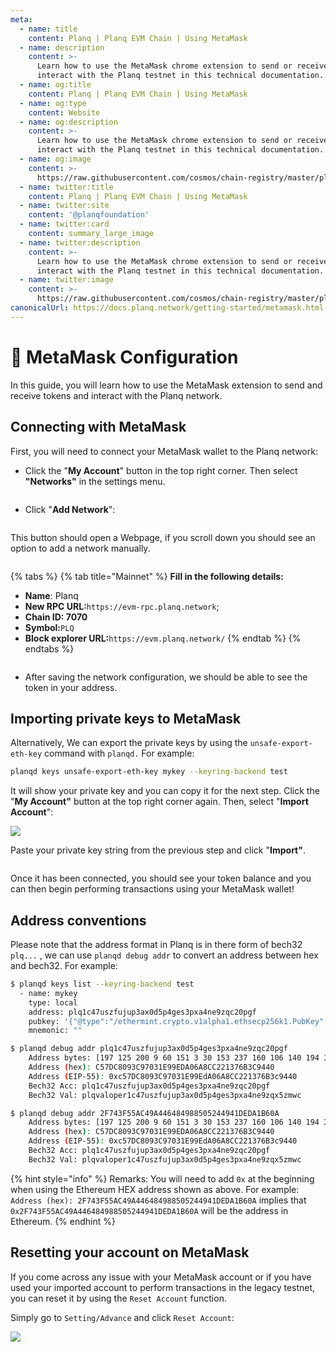 ```yaml
---
meta:
  - name: title
    content: Planq | Planq EVM Chain | Using MetaMask
  - name: description
    content: >-
      Learn how to use the MetaMask chrome extension to send or receive and
      interact with the Planq testnet in this technical documentation.
  - name: og:title
    content: Planq | Planq EVM Chain | Using MetaMask
  - name: og:type
    content: Website
  - name: og:description
    content: >-
      Learn how to use the MetaMask chrome extension to send or receive and
      interact with the Planq testnet in this technical documentation.
  - name: og:image
    content: >-
      https://raw.githubusercontent.com/cosmos/chain-registry/master/planq/images/planq.png
  - name: twitter:title
    content: Planq | Planq EVM Chain | Using MetaMask
  - name: twitter:site
    content: '@planqfoundation'
  - name: twitter:card
    content: summary_large_image
  - name: twitter:description
    content: >-
      Learn how to use the MetaMask chrome extension to send or receive and
      interact with the Planq testnet in this technical documentation.
  - name: twitter:image
    content: >-
      https://raw.githubusercontent.com/cosmos/chain-registry/master/planq/images/planq.png
canonicalUrl: https://docs.planq.network/getting-started/metamask.html
---
```


# 🦊 MetaMask Configuration

In this guide, you will learn how to use the MetaMask extension to send and receive tokens and interact with the Planq network.

## Connecting with MetaMask

First, you will need to connect your MetaMask wallet to the Planq network:

* Click the "**My Account**" button in the top right corner. Then select **"Networks"** in the settings menu.

<figure><img src="../.gitbook/assets/image (16).png" alt=""><figcaption></figcaption></figure>

* Click "**Add Network**":

<figure><img src="../.gitbook/assets/image (17).png" alt=""><figcaption></figcaption></figure>

This button should open a Webpage, if you scroll down you should see an option to add a network manually.

<figure><img src="../.gitbook/assets/image (19).png" alt=""><figcaption></figcaption></figure>

{% tabs %}
{% tab title="Mainnet" %}
**Fill in the following details:**

* **Name**: Planq
* **New RPC URL:**`https://evm-rpc.planq.network`;
* **Chain ID: 7070**
* **Symbol:**`PLQ`
* **Block explorer URL:**`https://evm.planq.network/`
{% endtab %}
{% endtabs %}

<figure><img src="../.gitbook/assets/image (21).png" alt=""><figcaption></figcaption></figure>

* After saving the network configuration, we should be able to see the token in your address.

## Importing private keys to MetaMask

Alternatively, We can export the private keys by using the `unsafe-export-eth-key` command with `planqd.` For example:

```bash
planqd keys unsafe-export-eth-key mykey --keyring-backend test
```

It will show your private key and you can copy it for the next step. Click the "**My Account"** button at the top right corner again. Then, select "**Import Account**":

![](../.gitbook/assets/4.png)

Paste your private key string from the previous step and click "**Import"**.

<figure><img src="../.gitbook/assets/image (22).png" alt=""><figcaption></figcaption></figure>

Once it has been connected, you should see your token balance and you can then begin performing transactions using your MetaMask wallet!

## Address conventions

Please note that the address format in Planq is in there form of bech32 `plq...` , we can use `planqd debug addr` to convert an address between hex and bech32. For example:

```bash
$ planqd keys list --keyring-backend test
  - name: mykey
    type: local
    address: plq1c47uszfujup3ax0d5p4ges3pxa4ne9zqc20pgf
    pubkey: '{"@type":"/ethermint.crypto.v1alpha1.ethsecp256k1.PubKey","key":"A4KKhRCbnMr3mSqBfeeMPp3svRlPhnKlmxh6MmZ+AoR5"}'
    mnemonic: ""

$ planqd debug addr plq1c47uszfujup3ax0d5p4ges3pxa4ne9zqc20pgf
    Address bytes: [197 125 200 9 60 151 3 30 153 237 160 106 140 194 33 55 107 60 148 64]
    Address (hex): C57DC8093C97031E99EDA06A8CC221376B3C9440
    Address (EIP-55): 0xc57DC8093C97031E99EdA06A8CC221376B3c9440
    Bech32 Acc: plq1c47uszfujup3ax0d5p4ges3pxa4ne9zqc20pgf
    Bech32 Val: plqvaloper1c47uszfujup3ax0d5p4ges3pxa4ne9zqx5zmwc

$ planqd debug addr 2F743F55AC49A446484988505244941DEDA1B60A
    Address bytes: [197 125 200 9 60 151 3 30 153 237 160 106 140 194 33 55 107 60 148 64]
    Address (hex): C57DC8093C97031E99EDA06A8CC221376B3C9440
    Address (EIP-55): 0xc57DC8093C97031E99EdA06A8CC221376B3c9440
    Bech32 Acc: plq1c47uszfujup3ax0d5p4ges3pxa4ne9zqc20pgf
    Bech32 Val: plqvaloper1c47uszfujup3ax0d5p4ges3pxa4ne9zqx5zmwc
```

{% hint style="info" %}
Remarks: You will need to add `0x` at the beginning when using the Ethereum HEX address shown as above. For example: `Address (hex): 2F743F55AC49A446484988505244941DEDA1B60A` implies that `0x2F743F55AC49A446484988505244941DEDA1B60A` will be the address in Ethereum.
{% endhint %}

## Resetting your account on MetaMask

If you come across any issue with your MetaMask account or if you have used your imported account to perform transactions in the legacy testnet, you can reset it by using the `Reset Account` function.

Simply go to `Setting/Advance` and click `Reset Account`:

![](../.gitbook/assets/Metamask-reset.png)
